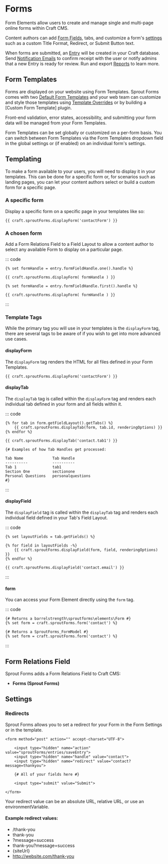 # Forms

Form Elements allow users to create and manage single and multi-page online forms within Craft CMS.

Content authors can add [Form Fields](./form-fields.md), tabs, and customize a form's [settings](plugin-settings.md) such as a custom Title Format, Redirect, or Submit Button text.

When forms are submitted, an [Entry](./entries.md) will be created in your Craft database. Send [Notification Emails](./notifications.md) to confirm receipt with the user or notify admins that a new Entry is ready for review. Run and export [Reports](./reports.md) to learn more.   

## Form Templates

Forms are displayed on your website using Form Templates. Sprout Forms comes with two [Default Form Templates](./default-form-templates.md) and your web team can customize and style those templates using [Template Overrides](./template-overrides.md) or by building a [Custom Form Template] plugin.

Front-end validation, error states, accessibility, and submitting your form data will be managed from your Form Templates. 

Form Templates can be set globally or customized on a per-form basis. You can switch between Form Templates via the Form Templates dropdown field in the global settings or (if enabled) on an individual form's settings.

## Templating

To make a form available to your users, you will need to display it in your templates. This can be done for a specific form or, for scenarios such as landing pages, you can let your content authors select or build a custom form for a specific page.

### A specific form

Display a specific form on a specific page in your templates like so:

``` twig
{{ craft.sproutForms.displayForm('contactForm') }}
```

### A chosen form

Add a Form Relations Field to a Field Layout to allow a content author to select any available Form to display on a particular page.

::: code

``` craft3
{% set formHandle = entry.formFieldHandle.one().handle %}

{{ craft.sproutForms.displayForm( formHandle ) }}
```

``` craft2
{% set formHandle = entry.formFieldHandle.first().handle %}

{{ craft.sproutForms.displayForm( formHandle ) }}
```

:::

### Template Tags

While the primary tag you will use in your templates is the `displayForm` tag, there are several tags to be aware of if you wish to get into more advanced use cases.

#### displayForm

The `displayForm` tag renders the HTML for all files defined in your Form Templates.

``` twig
{{ craft.sproutForms.displayForm('contactForm') }}
```

#### displayTab

The `displayTab` tag is called within the `displayForm` tag and renders each individual tab defined in your form and all fields within it.

::: code

``` craft3
{% for tab in form.getFieldLayout().getTabs() %}
    {{ craft.sproutForms.displayTab(form, tab.id, renderingOptions) }}
{% endfor %}
```

``` craft2
{{ craft.sproutForms.displayTab('contact.tab1') }}

{# Examples of how Tab Handles get processed:

Tab Name             Tab Handle
----------           ----------
Tab 1                tab1
Section One          sectionone
Personal Questions   personalquestions
#}
```

:::

#### displayField

The `displayField` tag is called within the `displayTab` tag and renders each individual field defined in your Tab's Field Layout.

::: code

``` craft3
{% set layoutFields = tab.getFields() %}

{% for field in layoutFields -%}
    {{ craft.sproutForms.displayField(form, field, renderingOptions) }}
{% endfor %}
```

``` craft2
{{ craft.sproutForms.displayField('contact.email') }}
```

:::

#### form

You can access your Form Element directly using the `form` tag.

::: code

``` craft3
{# Returns a barrelstrength\sproutforms\elements\Form #}
{% set form = craft.sproutForms.form('contact') %}
```

``` craft2
{# Returns a SproutForms_FormModel #}
{% set form = craft.sproutForms.form('contact') %}
```

:::

## Form Relations Field

Sprout Forms adds a Form Relations Field to Craft CMS:
 
- **Forms (Sprout Forms)**

## Settings

### Redirects

Sprout Forms allows you to set a redirect for your Form in the Form Settings or in the template.

``` twig
<form method="post" action="" accept-charset="UTF-8">

    <input type="hidden" name="action" value="sproutForms/entries/saveEntry">
    <input type="hidden" name="handle" value="contact">
    <input type="hidden" name="redirect" value="contact?message=thankyou">

    {# All of your fields here #}

    <input type="submit" value="Submit">

</form>
```

Your redirect value can be an absolute URL, relative URL, or use an environmentVariable. 

#### Example redirect values:

- /thank-you
- thank-you
- ?message=success
- thank-you?message=success
- {siteUrl}
- http://website.com/thank-you
 